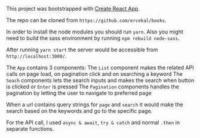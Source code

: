 This project was bootstrapped with [Create React App](https://github.com/facebook/create-react-app).

The repo can be cloned from `https://github.com/ercekal/books`.

In order to install the node modules you should run
`yarn`.
Also you might need to build the sass environment by running
`npm rebuild node-sass`.

After running `yarn start` the server would be accessible from `http://localhost:3000/`.

The `App` contains 3 components:
The `List` component makes the related API calls on page load, on pagination click and on searching a keyword
The `Seach` components lets the search inputs and makes the search when button is clicked or `Enter` is pressed
The `Pagination` components handles the pagination by letting the user to navigate to preferred page

When a url contains query strings for `page` and `search` it would make the search based on the keywords and go to the specific page.

For the API call, I used `async & await`, `try & catch` and normal `.then` in separate functions.


